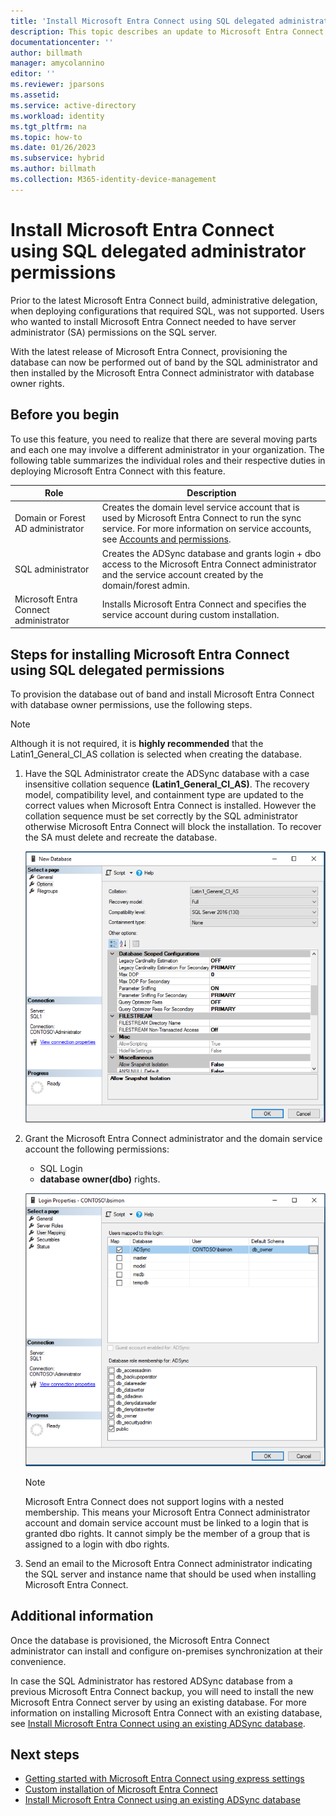 ```yaml
---
title: 'Install Microsoft Entra Connect using SQL delegated administrator permissions'
description: This topic describes an update to Microsoft Entra Connect that allows for installation using an account that only has SQL dbo permissions.
documentationcenter: ''
author: billmath
manager: amycolannino
editor: ''
ms.reviewer: jparsons
ms.assetid:
ms.service: active-directory
ms.workload: identity
ms.tgt_pltfrm: na
ms.topic: how-to
ms.date: 01/26/2023
ms.subservice: hybrid
ms.author: billmath
ms.collection: M365-identity-device-management
---
```


# Install Microsoft Entra Connect using SQL delegated administrator permissions
Prior to the latest Microsoft Entra Connect build, administrative delegation, when deploying configurations that required SQL, was not supported.  Users who wanted to install Microsoft Entra Connect needed to have server administrator (SA) permissions on the SQL server.

With the latest release of Microsoft Entra Connect, provisioning the database can now be performed out of band by the SQL administrator and then installed by the Microsoft Entra Connect administrator with database owner rights.

## Before you begin
To use this feature, you need to realize that there are several moving parts and each one may involve a different administrator in your organization.  The following table summarizes the individual roles and their respective duties in deploying Microsoft Entra Connect with this feature.

|Role|Description|
|-----|-----|
|Domain or Forest AD administrator|Creates the domain level service account that is used by Microsoft Entra Connect to run the sync service.  For more information on service accounts, see [Accounts and permissions](reference-connect-accounts-permissions.md).
|SQL administrator|Creates the ADSync database and grants login + dbo access to the Microsoft Entra Connect administrator and the service account created by the domain/forest admin.|
Microsoft Entra Connect administrator|Installs Microsoft Entra Connect and specifies the service account during custom installation.

<a name='steps-for-installing-azure-ad-connect-using-sql-delegated-permissions'></a>

## Steps for installing Microsoft Entra Connect using SQL delegated permissions
To provision the database out of band and install Microsoft Entra Connect with database owner permissions, use the following steps.

>[!NOTE]
>Although it is not required, it is **highly recommended** that the Latin1_General_CI_AS collation is selected when creating the database.


1. Have the SQL Administrator create the ADSync database with a case insensitive collation sequence **(Latin1_General_CI_AS)**.  The recovery model, compatibility level, and containment type are updated to the correct values when Microsoft Entra Connect is installed.  However the collation sequence must be set correctly by the SQL administrator otherwise Microsoft Entra Connect will block the installation.  To recover the SA must delete and recreate the database.
 
   ![Collation](./media/how-to-connect-install-sql-delegation/sql4.png)
2. Grant the Microsoft Entra Connect administrator and the domain service account the following permissions:
   - SQL Login 
   - **database owner(dbo)** rights.
 
   ![Permissions](./media/how-to-connect-install-sql-delegation/sql3a.png)

   >[!NOTE]
   >Microsoft Entra Connect does not support logins with a nested membership.  This means your Microsoft Entra Connect administrator account and domain service account must be linked to a login that is granted dbo rights.  It cannot simply be the member of a group that is assigned to a login with dbo rights.

3. Send an email to the Microsoft Entra Connect administrator indicating the SQL server and instance name that should be used when installing Microsoft Entra Connect.

## Additional information
Once the database is provisioned, the Microsoft Entra Connect administrator can install and configure on-premises synchronization at their convenience.

In case the SQL Administrator has restored ADSync database from a previous Microsoft Entra Connect backup, you will need to install the new Microsoft Entra Connect server by using an existing database. For more information on installing Microsoft Entra Connect with an existing database, see [Install Microsoft Entra Connect using an existing ADSync database](how-to-connect-install-existing-database.md).

## Next steps
- [Getting started with Microsoft Entra Connect using express settings](how-to-connect-install-express.md)
- [Custom installation of Microsoft Entra Connect](how-to-connect-install-custom.md)
- [Install Microsoft Entra Connect using an existing ADSync database](how-to-connect-install-existing-database.md)  
